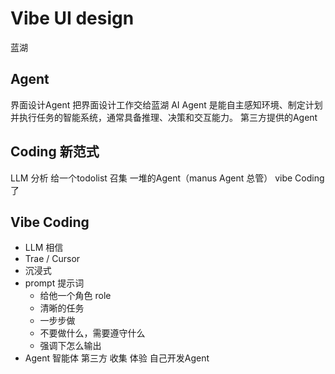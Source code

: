 # Vibe UI design
  蓝湖

## Agent
  界面设计Agent 把界面设计工作交给蓝湖
  AI Agent 是能自主感知环境、制定计划并执行任务的智能系统，通常具备推理、决策和交互能力。
  第三方提供的Agent

## Coding 新范式
   LLM 分析 给一个todolist
   召集 一堆的Agent（manus Agent 总管）
   vibe Coding 了

## Vibe Coding
   - LLM 相信
   - Trae / Cursor
   - 沉浸式
   - prompt 提示词
     - 给他一个角色 role
     - 清晰的任务
     - 一步步做
     - 不要做什么，需要遵守什么
     - 强调下怎么输出
  - Agent 智能体
    第三方 收集 体验
    自己开发Agent